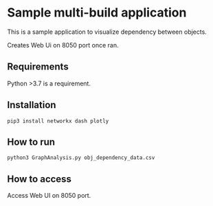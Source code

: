 # Sample multi-build application

This is a sample application to visualize dependency between objects. 

Creates Web Ui on 8050 port once ran. 

## Requirements

Python >3.7 is a requirement. 

## Installation

```
pip3 install networkx dash plotly
```

## How to run

```
python3 GraphAnalysis.py obj_dependency_data.csv
```

## How to access

Access Web UI on 8050 port. 

